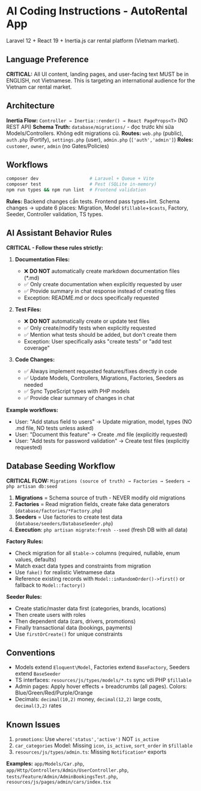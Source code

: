 # AI Coding Instructions - AutoRental App

Laravel 12 + React 19 + Inertia.js car rental platform (Vietnam market).

## Language Preference
**CRITICAL:** All UI content, landing pages, and user-facing text MUST be in ENGLISH, not Vietnamese. This is targeting an international audience for the Vietnam car rental market.

## Architecture
**Inertia Flow:** `Controller → Inertia::render() → React PageProps<T>` (NO REST API)
**Schema Truth:** `database/migrations/` - đọc trước khi sửa Models/Controllers. Không edit migrations cũ.
**Routes:** `web.php` (public), `auth.php` (Fortify), `settings.php` (user), `admin.php` (`['auth','admin']`)
**Roles:** `customer`, `owner`, `admin` (no Gates/Policies)

## Workflows
```bash
composer dev                   # Laravel + Queue + Vite
composer test                  # Pest (SQLite in-memory)
npm run types && npm run lint  # Frontend validation
```

**Rules:** Backend changes cần tests. Frontend pass types+lint. Schema changes → update 6 places: Migration, Model `$fillable`+`$casts`, Factory, Seeder, Controller validation, TS types.

## AI Assistant Behavior Rules
**CRITICAL - Follow these rules strictly:**

1. **Documentation Files:**
   - ❌ **DO NOT** automatically create markdown documentation files (*.md)
   - ✅ Only create documentation when explicitly requested by user
   - ✅ Provide summary in chat response instead of creating files
   - Exception: README.md or docs specifically requested

2. **Test Files:**
   - ❌ **DO NOT** automatically create or update test files
   - ✅ Only create/modify tests when explicitly requested
   - ✅ Mention what tests should be added, but don't create them
   - Exception: User specifically asks "create tests" or "add test coverage"

3. **Code Changes:**
   - ✅ Always implement requested features/fixes directly in code
   - ✅ Update Models, Controllers, Migrations, Factories, Seeders as needed
   - ✅ Sync TypeScript types with PHP models
   - ✅ Provide clear summary of changes in chat

**Example workflows:**
- User: "Add status field to users" → Update migration, model, types (NO .md file, NO tests unless asked)
- User: "Document this feature" → Create .md file (explicitly requested)
- User: "Add tests for password validation" → Create test files (explicitly requested)

## Database Seeding Workflow
**CRITICAL FLOW:** `Migrations (source of truth) → Factories → Seeders → php artisan db:seed`

1. **Migrations** = Schema source of truth - NEVER modify old migrations
2. **Factories** = Read migration fields, create fake data generators (`database/factories/*Factory.php`)
3. **Seeders** = Use factories to create test data (`database/seeders/DatabaseSeeder.php`)
4. **Execution**: `php artisan migrate:fresh --seed` (fresh DB with all data)

**Factory Rules:**
- Check migration for all `$table->` columns (required, nullable, enum values, defaults)
- Match exact data types and constraints from migration
- Use `fake()` for realistic Vietnamese data
- Reference existing records with `Model::inRandomOrder()->first()` or fallback to `Model::factory()`

**Seeder Rules:**
- Create static/master data first (categories, brands, locations)
- Then create users with roles
- Then dependent data (cars, drivers, promotions)
- Finally transactional data (bookings, payments)
- Use `firstOrCreate()` for unique constraints

## Conventions
- Models extend `Eloquent\Model`, Factories extend `BaseFactory`, Seeders extend `BaseSeeder`
- TS interfaces: `resources/js/types/models/*.ts` sync với PHP `$fillable`
- Admin pages: Apply hover effects + breadcrumbs (all pages). Colors: Blue/Green/Red/Purple/Orange
- Decimals: `decimal(10,2)` money, `decimal(12,2)` large costs, `decimal(3,2)` rates

## Known Issues
1. `promotions`: Use `where('status','active')` NOT `is_active`
2. `car_categories` Model: Missing `icon`, `is_active`, `sort_order` in `$fillable`
3. `resources/js/types/admin.ts`: Missing `Notification*` exports

**Examples:** `app/Models/Car.php`, `app/Http/Controllers/Admin/UserController.php`, `tests/Feature/Admin/AdminBookingsTest.php`, `resources/js/pages/admin/cars/index.tsx`
